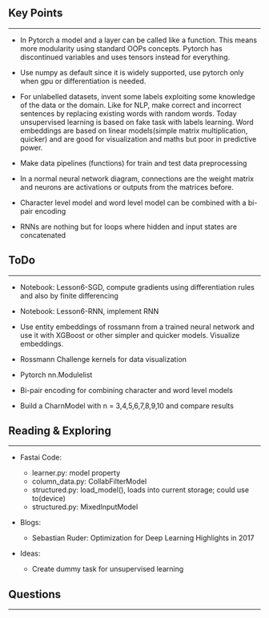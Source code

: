 ## Key Points
---
* In Pytorch a model and a layer can be called like a function. This means more modularity using standard OOPs concepts. Pytorch has discontinued variables and uses tensors instead for everything.

* Use numpy as default since it is widely supported, use pytorch only when gpu or differentiation is needed.

* For unlabelled datasets, invent some labels exploiting some knowledge of the data or the domain. Like for NLP, make correct and incorrect sentences by replacing existing words with random words. Today unsupervised learning is based on fake task with labels learning. Word embeddings are based on linear models(simple matrix multiplication, quicker) and are good for visualization and maths but poor in predictive power.

* Make data pipelines (functions) for train and test data preprocessing

* In a normal neural network diagram, connections are the weight matrix and neurons are activations or outputs from the matrices before.

* Character level model and word level model can be combined with a bi-pair encoding

* RNNs are nothing but for loops where hidden and input states are concatenated

## ToDo
---

* Notebook: Lesson6-SGD, compute gradients using differentiation rules and also by finite differencing

* Notebook: Lesson6-RNN, implement RNN

* Use entity embeddings of rossmann from a trained neural network and use it with XGBoost or other simpler and quicker models. Visualize embeddings.  

* Rossmann Challenge kernels for data visualization

* Pytorch nn.Modulelist

* Bi-pair encoding for combining character and word level models

* Build a CharnModel with n = 3,4,5,6,7,8,9,10 and compare results

## Reading & Exploring
---
* Fastai Code:
	* learner.py: model property
	* column_data.py: CollabFilterModel
	* structured.py: load_model(), loads into current storage; could use to(device)
	* structured.py: MixedInputModel

* Blogs:
	* Sebastian Ruder: Optimization for Deep Learning Highlights in 2017

* Ideas:
	* Create dummy task for unsupervised learning

## Questions
---


